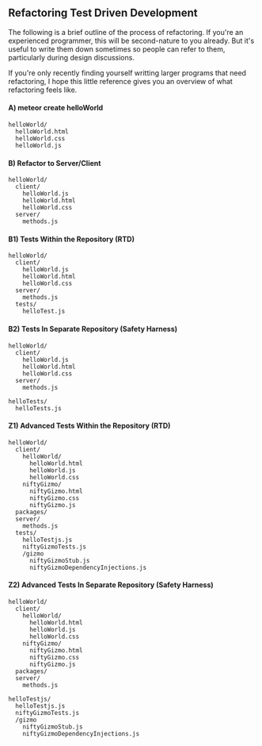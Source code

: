 ## Refactoring Test Driven Development
The following is a brief outline of the process of refactoring.  If you're an experienced programmer, this will be second-nature to you already.  But it's useful to write them down sometimes so people can refer to them, particularly during design discussions.  

If you're only recently finding yourself writting larger programs that need refactoring, I hope this little reference gives you an overview of what refactoring feels like.  


#### A)  meteor create helloWorld
````
helloWorld/
  helloWorld.html
  helloWorld.css
  helloWorld.js

````

#### B)  Refactor to Server/Client 
````
helloWorld/
  client/
    helloWorld.js
    helloWorld.html
    helloWorld.css
  server/
    methods.js
````

#### B1)  Tests Within the Repository (RTD)
````
helloWorld/
  client/
    helloWorld.js
    helloWorld.html
    helloWorld.css
  server/
    methods.js
  tests/
    helloTest.js
````

#### B2)  Tests In Separate Repository (Safety Harness)
````
helloWorld/
  client/
    helloWorld.js
    helloWorld.html
    helloWorld.css
  server/
    methods.js

helloTests/
  helloTests.js
````





#### Z1)  Advanced Tests Within the Repository (RTD)
````
helloWorld/
  client/
    helloWorld/
      helloWorld.html  
      helloWorld.js
      helloWorld.css
    niftyGizmo/
      niftyGizmo.html
      niftyGizmo.css
      niftyGizmo.js
  packages/
  server/
    methods.js
  tests/
    helloTestjs.js
    niftyGizmoTests.js
    /gizmo
      niftyGizmoStub.js
      niftyGizmoDependencyInjections.js
````

#### Z2)  Advanced Tests In Separate Repository (Safety Harness)
````
helloWorld/
  client/
    helloWorld/
      helloWorld.html  
      helloWorld.js
      helloWorld.css
    niftyGizmo/
      niftyGizmo.html
      niftyGizmo.css
      niftyGizmo.js
  packages/
  server/
    methods.js

helloTestjs/
  helloTestjs.js
  niftyGizmoTests.js
  /gizmo
    niftyGizmoStub.js
    niftyGizmoDependencyInjections.js
````
